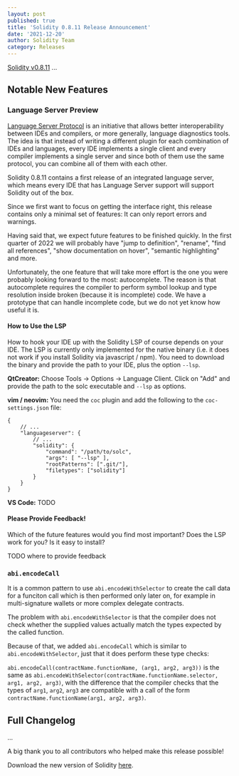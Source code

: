 ```yaml
---
layout: post
published: true
title: 'Solidity 0.8.11 Release Announcement'
date: '2021-12-20'
author: Solidity Team
category: Releases
---
```


[Solidity v0.8.11](https://github.com/ethereum/solidity/releases/tag/v0.8.11) ...

## Notable New Features

### Language Server Preview

[Language Server Protocol](https://microsoft.github.io/language-server-protocol/)
is an initiative that allows better interoperability between IDEs and
compilers, or more generally, language diagnostics tools. The idea is that
instead of writing a different plugin for each combination of IDEs and
languages, every IDE implements a single client and every compiler implements
a single server and since both of them use the same protocol, you can combine
all of them with each other.

Solidity 0.8.11 contains a first release of an integrated language server,
which means every IDE that has Language Server support will support Solidity
out of the box.

Since we first want to focus on getting the interface right, this release
contains only a minimal set of features: It can only report errors and warnings.

Having said that, we expect future features to be finished quickly. In the first
quarter of 2022 we will probably have "jump to definition", "rename", "find all references",
"show documentation on hover", "semantic highlighting" and more.

Unfortunately, the one feature that will take more effort is the one you were
probably looking forward to the most: autocomplete. The reason is that
autocomplete requires the compiler to perform symbol lookup and type resolution
inside broken (because it is incomplete) code. We have a prototype that can handle
incomplete code, but we do not yet know how useful it is.

#### How to Use the LSP

How to hook your IDE up with the Solidity LSP of course depends on your IDE.
The LSP is currently only implemented for the native binary (i.e. it does not
work if you install Solidity via javascript / npm). You need to download
the binary and provide the path to your IDE, plus the option ``--lsp``.

**QtCreator:** Choose Tools -> Options -> Language Client. Click on "Add" and
provide the path to the solc executable and ``--lsp`` as options.

**vim / neovim:** You need the ``coc`` plugin and add the following to the
``coc-settings.json`` file:

```
{
    // ...
    "languageserver": {
        // ...
        "solidity": {
            "command": "/path/to/solc",
            "args": [ "--lsp" ],
            "rootPatterns": [".git/"],
            "filetypes": ["solidity"]
        }
    }
}
```

**VS Code:** TODO

#### Please Provide Feedback!

Which of the future features would you find most important?
Does the LSP work for you? Is it easy to install?

TODO where to provide feedback

### ``abi.encodeCall``

It is a common pattern to use ``abi.encodeWithSelector`` to create the
call data for a funciton call which is then performed only later on,
for example in multi-signature wallets or more complex delegate contracts.

The problem with ``abi.encodeWithSelector`` is that the compiler does not
check whether the supplied values actually match the types expected by the
called function.

Because of that, we added ``abi.encodeCall`` which is similar to
``abi.encodeWithSelector``, just that it does perform these type checks:

``abi.encodeCall(contractName.functionName, (arg1, arg2, arg3))`` is the same as
``abi.encodeWithSelector(contractName.functionName.selector, arg1, arg2, arg3)``,
with the difference that the compiler checks that the types of ``arg1``, ``arg2``, ``arg3``
are compatible with a call of the form ``contractName.functionName(arg1, arg2, arg3)``.


## Full Changelog

...

A big thank you to all contributors who helped make this release possible!

Download the new version of Solidity [here](https://github.com/ethereum/solidity/releases/tag/v0.8.11).